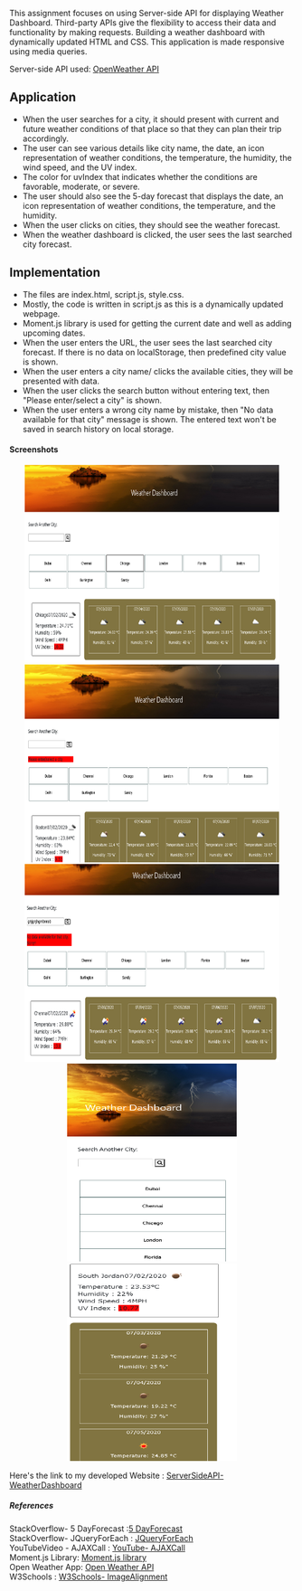 This assignment focuses on using Server-side API for displaying Weather Dashboard. Third-party APIs give the flexibility to access their data and functionality by making requests. Building a weather dashboard with dynamically updated HTML and CSS. This application is made responsive using media queries. 

Server-side API used: [OpenWeather API](https://openweathermap.org/api) 

## Application

* When the user searches for a city, it should present with current and future weather conditions of that place so that they can plan their trip accordingly.
* The user can see various details like city name, the date, an icon representation of weather conditions, the temperature, the humidity, the wind speed, and the UV index.
* The color for uvIndex that indicates whether the conditions are favorable, moderate, or severe.
* The user should also see the 5-day forecast that displays the date, an icon representation of weather conditions, the temperature, and the humidity.
* When the user clicks on cities, they should see the weather forecast.
* When the weather dashboard is clicked, the user sees the last searched city forecast.

## Implementation

* The files are index.html, script.js, style.css.
* Mostly, the code is written in script.js as this is a dynamically updated webpage.
* Moment.js library is used for getting the current date and well as adding upcoming dates.
* When the user enters the URL, the user sees the last searched city forecast. If there is no data on localStorage, then predefined city value is shown.
* When the user enters a city name/ clicks the available cities, they will be presented with data.
* When the user clicks the search button without entering text, then "Please enter/select a city" is shown.
* When the user enters a wrong city name by mistake, then "No data available for that city" message is shown. The entered text won't be saved in search history on local storage.

#### Screenshots

<p style ="text-align:center;">
<img src="Assets/WeatherDashboardDesktopView.jpg" width="450" alt= "Desktop View" height="350"/>
<img src="Assets/weatherDashboardError1.jpg"  width="450" alt="Weather Dashboard Error" height="350"/>
<img src="Assets/weatherDashboardError2.jpg" width="450" alt="Weather Dashboard Error" height="350"/>
<img src="Assets/weatherDashboardMobileView.jpg"  width="300" alt="Mobile View" height="350"/>
<img src="Assets/weatherDashboardMobileView2.jpg"  width="300" alt="Mobile View" height="350"/>
</p>

Here's the link to my developed Website : [ServerSideAPI-WeatherDashboard](https://yakinia.github.io/06-ServerSideAPIs-WeatherDashboard/)

##### References

StackOverflow- 5 DayForecast  :[5 DayForecast](https://stackoverflow.com/questions/49640174/building-a-5-day-forecast-using-open-weather-api-ajax-and-js)<br/>
StackOverflow- JQueryForEach : [ JQueryForEach](https://stackoverflow.com/questions/6208052/jquery-each-for-objects)<br/>
YouTubeVideo - AJAXCall : [YouTube- AJAXCall](https://www.youtube.com/watch?v=KT6Jaxl0JM4)<br/>
Moment.js Library: [Moment.js library](https://momentjs.com/)<br/>
Open Weather App: [Open Weather API](https://openweathermap.org/forecast5)<br/>
W3Schools : [W3Schools- ImageAlignment](https://www.w3schools.com/howto/howto_css_image_text.asp)